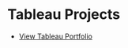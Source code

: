 # Tableau Projects

* [View Tableau Portfolio](https://public.tableau.com/app/profile/chinniarchana)
